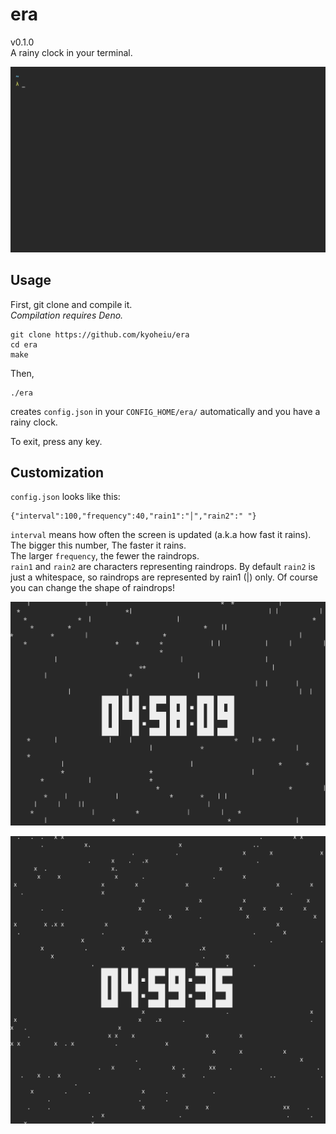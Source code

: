 # era

v0.1.0  
A rainy clock in your terminal.

![sample gif](gif/sample.gif)

## Usage

First, git clone and compile it.  
_Compilation requires Deno._

```
git clone https://github.com/kyoheiu/era
cd era
make
```

Then,

```
./era
```

creates `config.json` in your `CONFIG_HOME/era/` automatically and you have a rainy clock.

To exit, press any key.

## Customization

`config.json` looks like this:

```
{"interval":100,"frequency":40,"rain1":"│","rain2":" "}
```

`interval` means how often the screen is updated (a.k.a how fast it rains). The bigger this number, The faster it rains.  
The larger `frequency`, the fewer the raindrops.  
`rain1` and `rain2` are characters representing raindrops. By default `rain2` is just a whitespace, so raindrops are represented by rain1 (|) only. Of course you can change the shape of raindrops!

![sample 1](gif/sample1.png)

![sample 2](gif/sample2.png)
